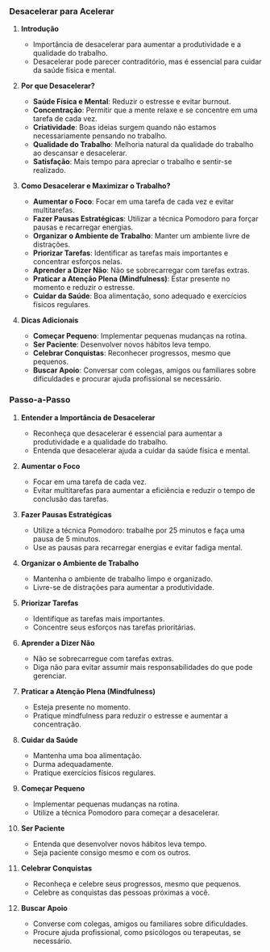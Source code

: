 ### Desacelerar para Acelerar

1. **Introdução**

   - Importância de desacelerar para aumentar a produtividade e a qualidade do trabalho.
   - Desacelerar pode parecer contraditório, mas é essencial para cuidar da saúde física e mental.

2. **Por que Desacelerar?**

   - **Saúde Física e Mental**: Reduzir o estresse e evitar burnout.
   - **Concentração**: Permitir que a mente relaxe e se concentre em uma tarefa de cada vez.
   - **Criatividade**: Boas ideias surgem quando não estamos necessariamente pensando no trabalho.
   - **Qualidade do Trabalho**: Melhoria natural da qualidade do trabalho ao descansar e desacelerar.
   - **Satisfação**: Mais tempo para apreciar o trabalho e sentir-se realizado.

3. **Como Desacelerar e Maximizar o Trabalho?**

   - **Aumentar o Foco**: Focar em uma tarefa de cada vez e evitar multitarefas.
   - **Fazer Pausas Estratégicas**: Utilizar a técnica Pomodoro para forçar pausas e recarregar energias.
   - **Organizar o Ambiente de Trabalho**: Manter um ambiente livre de distrações.
   - **Priorizar Tarefas**: Identificar as tarefas mais importantes e concentrar esforços nelas.
   - **Aprender a Dizer Não**: Não se sobrecarregar com tarefas extras.
   - **Praticar a Atenção Plena (Mindfulness)**: Estar presente no momento e reduzir o estresse.
   - **Cuidar da Saúde**: Boa alimentação, sono adequado e exercícios físicos regulares.

4. **Dicas Adicionais**
   - **Começar Pequeno**: Implementar pequenas mudanças na rotina.
   - **Ser Paciente**: Desenvolver novos hábitos leva tempo.
   - **Celebrar Conquistas**: Reconhecer progressos, mesmo que pequenos.
   - **Buscar Apoio**: Conversar com colegas, amigos ou familiares sobre dificuldades e procurar ajuda profissional se necessário.

### Passo-a-Passo

1. **Entender a Importância de Desacelerar**

   - Reconheça que desacelerar é essencial para aumentar a produtividade e a qualidade do trabalho.
   - Entenda que desacelerar ajuda a cuidar da saúde física e mental.

2. **Aumentar o Foco**

   - Focar em uma tarefa de cada vez.
   - Evitar multitarefas para aumentar a eficiência e reduzir o tempo de conclusão das tarefas.

3. **Fazer Pausas Estratégicas**

   - Utilize a técnica Pomodoro: trabalhe por 25 minutos e faça uma pausa de 5 minutos.
   - Use as pausas para recarregar energias e evitar fadiga mental.

4. **Organizar o Ambiente de Trabalho**

   - Mantenha o ambiente de trabalho limpo e organizado.
   - Livre-se de distrações para aumentar a produtividade.

5. **Priorizar Tarefas**

   - Identifique as tarefas mais importantes.
   - Concentre seus esforços nas tarefas prioritárias.

6. **Aprender a Dizer Não**

   - Não se sobrecarregue com tarefas extras.
   - Diga não para evitar assumir mais responsabilidades do que pode gerenciar.

7. **Praticar a Atenção Plena (Mindfulness)**

   - Esteja presente no momento.
   - Pratique mindfulness para reduzir o estresse e aumentar a concentração.

8. **Cuidar da Saúde**

   - Mantenha uma boa alimentação.
   - Durma adequadamente.
   - Pratique exercícios físicos regulares.

9. **Começar Pequeno**

   - Implementar pequenas mudanças na rotina.
   - Utilize a técnica Pomodoro para começar a desacelerar.

10. **Ser Paciente**

    - Entenda que desenvolver novos hábitos leva tempo.
    - Seja paciente consigo mesmo e com os outros.

11. **Celebrar Conquistas**

    - Reconheça e celebre seus progressos, mesmo que pequenos.
    - Celebre as conquistas das pessoas próximas a você.

12. **Buscar Apoio**
    - Converse com colegas, amigos ou familiares sobre dificuldades.
    - Procure ajuda profissional, como psicólogos ou terapeutas, se necessário.
